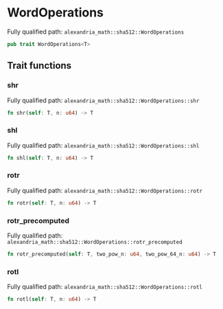 # WordOperations

Fully qualified path: `alexandria_math::sha512::WordOperations`

```rust
pub trait WordOperations<T>
```

## Trait functions

### shr

Fully qualified path: `alexandria_math::sha512::WordOperations::shr`

```rust
fn shr(self: T, n: u64) -> T
```


### shl

Fully qualified path: `alexandria_math::sha512::WordOperations::shl`

```rust
fn shl(self: T, n: u64) -> T
```


### rotr

Fully qualified path: `alexandria_math::sha512::WordOperations::rotr`

```rust
fn rotr(self: T, n: u64) -> T
```


### rotr_precomputed

Fully qualified path: `alexandria_math::sha512::WordOperations::rotr_precomputed`

```rust
fn rotr_precomputed(self: T, two_pow_n: u64, two_pow_64_n: u64) -> T
```


### rotl

Fully qualified path: `alexandria_math::sha512::WordOperations::rotl`

```rust
fn rotl(self: T, n: u64) -> T
```


